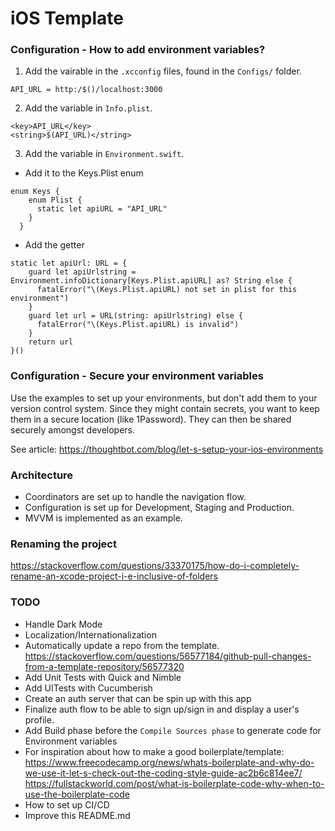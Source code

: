 # iOS Template

### Configuration - How to add environment variables?

1. Add the vairable in the `.xcconfig` files, found in the `Configs/` folder.
```
API_URL = http:/$()/localhost:3000
```
2. Add the variable in `Info.plist`.
```
<key>API_URL</key>
<string>$(API_URL)</string>
```
3. Add the variable in `Environment.swift`.
- Add it to the Keys.Plist enum
```
enum Keys {
    enum Plist {
      static let apiURL = "API_URL"
    }
  }
```
- Add the getter
```
static let apiUrl: URL = {
    guard let apiUrlstring = Environment.infoDictionary[Keys.Plist.apiURL] as? String else {
      fatalError("\(Keys.Plist.apiURL) not set in plist for this environment")
    }
    guard let url = URL(string: apiUrlstring) else {
      fatalError("\(Keys.Plist.apiURL) is invalid")
    }
    return url
}()
```

### Configuration - Secure your environment variables
Use the examples to set up your environments, but don't add them to your version control system.
Since they might contain secrets, you want to keep them in a secure location (like 1Password).
They can then be shared securely amongst developers.

See article: https://thoughtbot.com/blog/let-s-setup-your-ios-environments

### Architecture
- Coordinators are set up to handle the navigation flow.
- Configuration is set up for Development, Staging and Production.
- MVVM is implemented as an example.

### Renaming the project

https://stackoverflow.com/questions/33370175/how-do-i-completely-rename-an-xcode-project-i-e-inclusive-of-folders

### TODO
- Handle Dark Mode
- Localization/Internationalization
- Automatically update a repo from the template.
https://stackoverflow.com/questions/56577184/github-pull-changes-from-a-template-repository/56577320
- Add Unit Tests with Quick and Nimble
- Add UITests with Cucumberish
- Create an auth server that can be spin up with this app
- Finalize auth flow to be able to sign up/sign in and display a user's profile.
- Add Build phase before the `Compile Sources phase` to generate code for Environment variables
- For inspiration about how to make a good boilerplate/template:
https://www.freecodecamp.org/news/whats-boilerplate-and-why-do-we-use-it-let-s-check-out-the-coding-style-guide-ac2b6c814ee7/
https://fullstackworld.com/post/what-is-boilerplate-code-why-when-to-use-the-boilerplate-code
- How to set up CI/CD
- Improve this README.md
